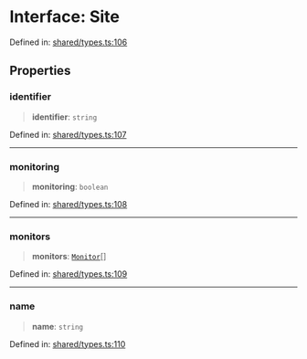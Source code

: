 # Interface: Site

Defined in: [shared/types.ts:106](https://github.com/Nick2bad4u/Uptime-Watcher/blob/8a1973382d5fe14c52996ecda381894eb7ecd4a6/shared/types.ts#L106)

## Properties

### identifier

> **identifier**: `string`

Defined in: [shared/types.ts:107](https://github.com/Nick2bad4u/Uptime-Watcher/blob/8a1973382d5fe14c52996ecda381894eb7ecd4a6/shared/types.ts#L107)

***

### monitoring

> **monitoring**: `boolean`

Defined in: [shared/types.ts:108](https://github.com/Nick2bad4u/Uptime-Watcher/blob/8a1973382d5fe14c52996ecda381894eb7ecd4a6/shared/types.ts#L108)

***

### monitors

> **monitors**: [`Monitor`](Monitor.md)[]

Defined in: [shared/types.ts:109](https://github.com/Nick2bad4u/Uptime-Watcher/blob/8a1973382d5fe14c52996ecda381894eb7ecd4a6/shared/types.ts#L109)

***

### name

> **name**: `string`

Defined in: [shared/types.ts:110](https://github.com/Nick2bad4u/Uptime-Watcher/blob/8a1973382d5fe14c52996ecda381894eb7ecd4a6/shared/types.ts#L110)
